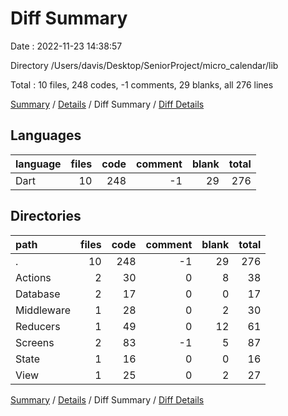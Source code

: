 # Diff Summary

Date : 2022-11-23 14:38:57

Directory /Users/davis/Desktop/SeniorProject/micro_calendar/lib

Total : 10 files,  248 codes, -1 comments, 29 blanks, all 276 lines

[Summary](results.md) / [Details](details.md) / Diff Summary / [Diff Details](diff-details.md)

## Languages
| language | files | code | comment | blank | total |
| :--- | ---: | ---: | ---: | ---: | ---: |
| Dart | 10 | 248 | -1 | 29 | 276 |

## Directories
| path | files | code | comment | blank | total |
| :--- | ---: | ---: | ---: | ---: | ---: |
| . | 10 | 248 | -1 | 29 | 276 |
| Actions | 2 | 30 | 0 | 8 | 38 |
| Database | 2 | 17 | 0 | 0 | 17 |
| Middleware | 1 | 28 | 0 | 2 | 30 |
| Reducers | 1 | 49 | 0 | 12 | 61 |
| Screens | 2 | 83 | -1 | 5 | 87 |
| State | 1 | 16 | 0 | 0 | 16 |
| View | 1 | 25 | 0 | 2 | 27 |

[Summary](results.md) / [Details](details.md) / Diff Summary / [Diff Details](diff-details.md)